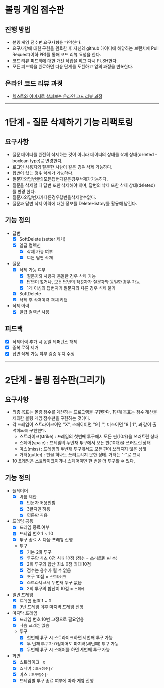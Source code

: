 # 볼링 게임 점수판
## 진행 방법
* 볼링 게임 점수판 요구사항을 파악한다.
* 요구사항에 대한 구현을 완료한 후 자신의 github 아이디에 해당하는 브랜치에 Pull Request(이하 PR)를 통해 코드 리뷰 요청을 한다.
* 코드 리뷰 피드백에 대한 개선 작업을 하고 다시 PUSH한다.
* 모든 피드백을 완료하면 다음 단계를 도전하고 앞의 과정을 반복한다.

## 온라인 코드 리뷰 과정
* [텍스트와 이미지로 살펴보는 온라인 코드 리뷰 과정](https://github.com/next-step/nextstep-docs/tree/master/codereview)

***


# 1단계 - 질문 삭제하기 기능 리팩토링

## 요구사항
* 질문 데이터를 완전히 삭제하는 것이 아니라 데이터의 상태를 삭제 상태(deleted - boolean type)로 변경한다.
* 로그인 사용자와 질문한 사람이 같은 경우 삭제 가능하다.
* 답변이 없는 경우 삭제가 가능하다.
* 질문자와답변글의모든답변자같은경우삭제가가능하다.
* 질문을 삭제할 때 답변 또한 삭제해야 하며, 답변의 삭제 또한 삭제 상태(deleted)를 변경 한다.
* 질문자와답변자가다른경우답변을삭제할수없다.
* 질문과 답변 삭제 이력에 대한 정보를 DeleteHistory를 활용해 남긴다.

## 기능 정의

* 답변
  - [x] SoftDelete (setter 제거)
  - [x] 일급 컬렉션
    - [x] 삭제 가능 여부
    - [x] 모든 답변 삭제
* 질문
  - [x] 삭제 가능 여부
    - [x] 질문자와 사용자 동일한 경우 삭제 가능
    - [x] 답변이 없거나, 모든 답변의 작성자가 질문자와 동일한 경우 가능
    - [x] 1개 이상의 답변자가 질문자와 다른 경우 삭제 불가
  - [x] SoftDelete
  - [x] 삭제 후 삭제이력 객체 리턴
* 삭제 이력
  - [x] 일급 컬렉션 사용

## 피드백
- [x] 삭제이력 추가 시 동일 레퍼런스 해제
- [x] 중복 로직 제거
- [x] 답변 삭제 가능 여부 검증 위치 수정

***

# 2단계 - 볼링 점수판(그리기)

## 요구사항
* 최종 목표는 볼링 점수를 계산하는 프로그램을 구현한다. 1단계 목표는 점수 계산을 제외한 볼링 게임 점수판을 구현하는 것이다.
* 각 프레임이 스트라이크이면 "X", 스페어이면 "9 | /", 미스이면 "8 | 1", 과 같이 출력하도록 구현한다.
  * 스트라이크(strike) : 프레임의 첫번째 투구에서 모든 핀(10개)을 쓰러트린 상태
  * 스페어(spare) : 프레임의 두번재 투구에서 모든 핀(10개)을 쓰러트린 상태
  * 미스(miss) : 프레임의 두번재 투구에서도 모든 핀이 쓰러지지 않은 상태
  * 거터(gutter) : 핀을 하나도 쓰러트리지 못한 상태. 거터는 "-"로 표시
* 10 프레임은 스트라이크이거나 스페어이면 한 번을 더 투구할 수 있다.

## 기능 정의

* 플레이어
  - [x] 이름 제한
    - [x] 빈문자 허용안함
    - [x] 3글자만 허용
    - [x] 영문만 허용
* 프레임 공통
  * [x] 프레임 종료 여부
  * [x] 프레임 번호 1 ~ 10
  * [x] 투구 종료 시 다음 프레임 진행
  * 투구
    - [x] 기본 2회 투구
    - [x] 투구당 최소 0점 최대 10점 (점수 = 쓰러트린 핀 수)
    - [x] 2회 투구의 합산 최소 0점 최대 10점
    - [x] 점수는 음수가 될 수 없음
    - [x] 초구 10점 = `스트라이크`
    - [x] 스트라이크시 두번째 투구 없음
    - [x] 2회 투구의 합산이 10점 = `스페어`
* 일반 프레임
  - [x] 프레임 번호 1 ~ 9
  - [x] 9번 프레임 이후 마지막 프레임 진행
* 마지막 프레임
  - [x] 프레임 번호 10번 고정으로 필요없음
  - [x] 다음 프레임 없음
  * 투구
    - [x] 첫번째 투구 시 스트라이크하면 세번째 투구 가능
    - [x] 두 번재 투구가 0점이어도 마지막(세번째) 투구 가능
    - [x] 두번째 투구 시 스페어를 하면 세번째 투구 가능
* 화면
  * [x] 스트라이크 : `X`
  * [x] 스페어 : `초구점수|/`
  * [x] 미스 : `초구점수|-`
  * [x] 프레임별 투구 종료 여부에 따라 게임 진행